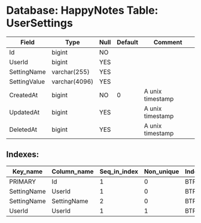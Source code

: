# Database: HappyNotes Table: UserSettings

 Field        | Type          | Null | Default | Comment
--------------|---------------|------|---------|------------------
 Id           | bigint        | NO   |         |
 UserId       | bigint        | YES  |         |
 SettingName  | varchar(255)  | YES  |         |
 SettingValue | varchar(4096) | YES  |         |
 CreatedAt    | bigint        | NO   | 0       | A unix timestamp
 UpdatedAt    | bigint        | YES  |         | A unix timestamp
 DeletedAt    | bigint        | YES  |         | A unix timestamp

## Indexes: 

 Key_name    | Column_name | Seq_in_index | Non_unique | Index_type | Visible
-------------|-------------|--------------|------------|------------|---------
 PRIMARY     | Id          |            1 |          0 | BTREE      | YES
 SettingName | UserId      |            1 |          0 | BTREE      | YES
 SettingName | SettingName |            2 |          0 | BTREE      | YES
 UserId      | UserId      |            1 |          1 | BTREE      | YES
